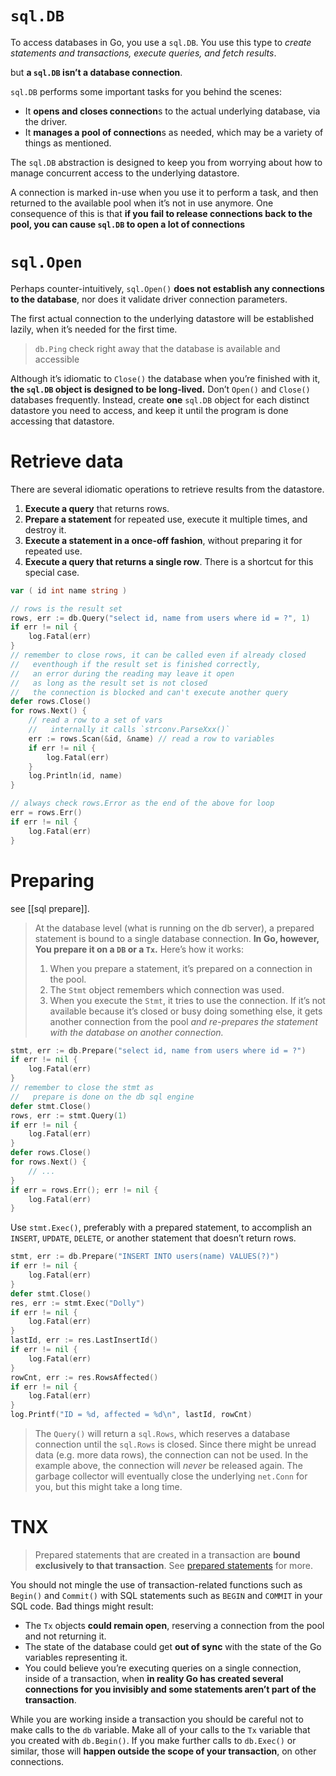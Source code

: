 # `sql.DB`

To access databases in Go, you use a `sql.DB`. You use this type to *create statements and transactions, execute queries, and fetch results*.

but  **a `sql.DB` isn’t a database connection**.

`sql.DB` performs some important tasks for you behind the scenes:
-   It **opens and closes connection**s to the actual underlying database, via the driver.
-   It **manages a pool of connection**s as needed, which may be a variety of things as mentioned.

The `sql.DB` abstraction is designed to keep you from worrying about how to manage concurrent access to the underlying datastore.

A connection is marked in-use when you use it to perform a task, and then returned to the available pool when it’s not in use anymore. One consequence of this is that **if you fail to release connections back to the pool, you can cause `sql.DB` to open a lot of connections**

# `sql.Open`

Perhaps counter-intuitively, `sql.Open()` **does not establish any connections to the database**, nor does it validate driver connection parameters.

The first actual connection to the underlying datastore will be established lazily, when it’s needed for the first time.

> `db.Ping` check right away that the database is available and accessible

Although it’s idiomatic to `Close()` the database when you’re finished with it, **the `sql.DB` object is designed to be long-lived.** Don’t `Open()` and `Close()` databases frequently. Instead, create **one** `sql.DB` object for each distinct datastore you need to access, and keep it until the program is done accessing that datastore.

# Retrieve data

There are several idiomatic operations to retrieve results from the datastore.

1.  **Execute a query** that returns rows.
2.  **Prepare a statement** for repeated use, execute it multiple times, and destroy it.
3.  **Execute a statement in a once-off fashion**, without preparing it for repeated use.
4.  **Execute a query that returns a single row**. There is a shortcut for this special case.

```go
var ( id int name string ) 

// rows is the result set
rows, err := db.Query("select id, name from users where id = ?", 1) 
if err != nil {
	log.Fatal(err) 
}
// remember to close rows, it can be called even if already closed
//   eventhough if the result set is finished correctly, 
//   an error during the reading may leave it open
//   as long as the result set is not closed
//   the connection is blocked and can't execute another query
defer rows.Close()               
for rows.Next() { 
	// read a row to a set of vars
	//   internally it calls `strconv.ParseXxx()`
	err := rows.Scan(&id, &name) // read a row to variables
	if err != nil { 
		log.Fatal(err) 
	} 
	log.Println(id, name) 
} 

// always check rows.Error as the end of the above for loop
err = rows.Err() 
if err != nil { 
	log.Fatal(err) 
}
```

# Preparing
see [[sql prepare]].

> At the database level (what is running on the db server), a prepared statement is bound to a single database connection. **In Go, however, You prepare it on a `DB` or a `Tx`.**
> Here’s how it works:
> 1.  When you prepare a statement, it’s prepared on a connection in the pool.
> 2.  The `Stmt` object remembers which connection was used.
> 3.  When you execute the `Stmt`, it tries to use the connection. If it’s not available because it’s closed or busy doing something else, it gets another connection from the pool _and re-prepares the statement with the database on another connection._

```go
stmt, err := db.Prepare("select id, name from users where id = ?")
if err != nil {
	log.Fatal(err) 
} 
// remember to close the stmt as 
//   prepare is done on the db sql engine
defer stmt.Close() 
rows, err := stmt.Query(1) 
if err != nil { 
	log.Fatal(err) 
} 
defer rows.Close() 
for rows.Next() { 
	// ... 
} 
if err = rows.Err(); err != nil {
	log.Fatal(err) 
}
```

Use `stmt.Exec()`, preferably with a prepared statement, to accomplish an `INSERT`, `UPDATE`, `DELETE`, or another statement that doesn’t return rows.

```go
stmt, err := db.Prepare("INSERT INTO users(name) VALUES(?)") 
if err != nil { 
	log.Fatal(err) 
}
defer stmt.Close()
res, err := stmt.Exec("Dolly") 
if err != nil { 
	log.Fatal(err) 
} 
lastId, err := res.LastInsertId() 
if err != nil { 
	log.Fatal(err) 
} 
rowCnt, err := res.RowsAffected() 
if err != nil {
	log.Fatal(err)
}
log.Printf("ID = %d, affected = %d\n", lastId, rowCnt)
```

>  The `Query()` will return a `sql.Rows`, which reserves a database connection until the `sql.Rows` is closed. Since there might be unread data (e.g. more data rows), the connection can not be used. In the example above, the connection will _never_ be released again. The garbage collector will eventually close the underlying `net.Conn` for you, but this might take a long time.

# TNX

> Prepared statements that are created in a transaction are **bound exclusively to that transaction**. See [prepared statements](http://go-database-sql.org/prepared.html) for more.


You should not mingle the use of transaction-related functions such as `Begin()` and `Commit()` with SQL statements such as `BEGIN` and `COMMIT` in your SQL code. Bad things might result:

-   The `Tx` objects **could remain open**, reserving a connection from the pool and not returning it.
-   The state of the database could get **out of sync** with the state of the Go variables representing it.
-   You could believe you’re executing queries on a single connection, inside of a transaction, when **in reality Go has created several connections for you invisibly and some statements aren’t part of the transaction**.

While you are working inside a transaction you should be careful not to make calls to the `db` variable. Make all of your calls to the `Tx` variable that you created with `db.Begin()`. If you make further calls to `db.Exec()` or similar, those will **happen outside the scope of your transaction**, on other connections.